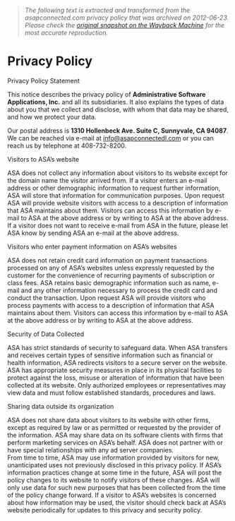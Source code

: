 > *The following text is extracted and transformed from the asapconnected.com privacy policy that was archived on 2012-06-23. Please check the [original snapshot on the Wayback Machine](https://web.archive.org/web/20120623134749id_/http%3A//www.asapconnected.com/ASA-Privacy-Policy.html) for the most accurate reproduction.*

# Privacy Policy

Privacy Policy Statement

This notice describes the privacy policy of **Administrative Software Applications, Inc.** and all its subsidiaries. It also explains the types of data about you that we collect and disclose, with whom that data may be shared, and how we protect your data. 

Our postal address is **1310 Hollenbeck Ave. Suite C, Sunnyvale, CA 94087**. We can be reached via e-mail at [info@asapconnectedl.com](mailto:info@asapconnected.com) or you can reach us by telephone at 408-732-8200. 

Visitors to ASA’s website

  
ASA does not collect any information about visitors to its website except for the domain name the visitor arrived from. If a visitor enters an e-mail address or other demographic information to request further information, ASA will store that information for communication purposes. Upon request ASA will provide website visitors with access to a description of information that ASA maintains about them. Visitors can access this information by e-mail to ASA at the above address or by writing to ASA at the above address. If a visitor does not want to receive e-mail from ASA in the future, please let ASA know by sending ASA an e-mail at the above address. 

Visitors who enter payment information on ASA’s websites

ASA does not retain credit card information on payment transactions processed on any of ASA’s websites unless expressly requested by the customer for the convenience of recurring payments of subscription or class fees. ASA retains basic demographic information such as name, e-mail and any other information necessary to process the credit card and conduct the transaction. Upon request ASA will provide visitors who process payments with access to a description of information that ASA maintains about them. Visitors can access this information by e-mail to ASA at the above address or by writing to ASA at the above address. 

Security of Data Collected

ASA has strict standards of security to safeguard data. When ASA transfers and receives certain types of sensitive information such as financial or health information, ASA redirects visitors to a secure server on the website. ASA has appropriate security measures in place in its physical facilities to protect against the loss, misuse or alteration of information that have been collected at its website. Only authorized employees or representatives may view data and must follow established standards, procedures and laws. 

Sharing data outside its organization

ASA does not share data about visitors to its website with other firms, except as required by law or as permitted or requested by the provider of the information. ASA may share data on its software clients with firms that perform marketing services on ASA’s behalf. ASA does not partner with or have special relationships with any ad server companies.   
From time to time, ASA may use information provided by visitors for new, unanticipated uses not previously disclosed in this privacy policy. If ASA’s information practices change at some time in the future, ASA will post the policy changes to its website to notify visitors of these changes. ASA will only use data for such new purposes that has been collected from the time of the policy change forward. If a visitor to ASA’s websites is concerned about how information may be used, the visitor should check back at ASA’s website periodically for updates to this privacy and security policy. 
